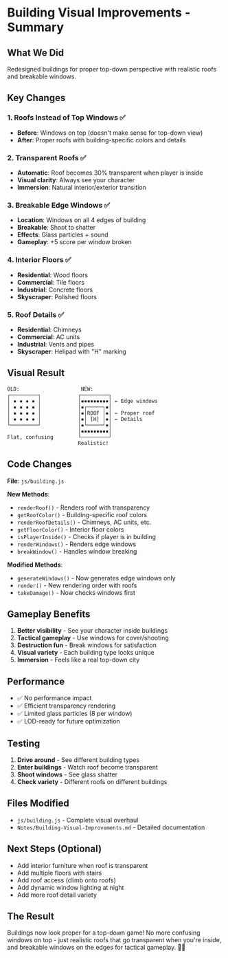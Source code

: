 # Building Visual Improvements - Summary

## What We Did

Redesigned buildings for proper top-down perspective with realistic roofs and breakable windows.

## Key Changes

### 1. Roofs Instead of Top Windows ✅
- **Before**: Windows on top (doesn't make sense for top-down view)
- **After**: Proper roofs with building-specific colors and details

### 2. Transparent Roofs ✅
- **Automatic**: Roof becomes 30% transparent when player is inside
- **Visual clarity**: Always see your character
- **Immersion**: Natural interior/exterior transition

### 3. Breakable Edge Windows ✅
- **Location**: Windows on all 4 edges of building
- **Breakable**: Shoot to shatter
- **Effects**: Glass particles + sound
- **Gameplay**: +5 score per window broken

### 4. Interior Floors ✅
- **Residential**: Wood floors
- **Commercial**: Tile floors
- **Industrial**: Concrete floors
- **Skyscraper**: Polished floors

### 5. Roof Details ✅
- **Residential**: Chimneys
- **Commercial**: AC units
- **Industrial**: Vents and pipes
- **Skyscraper**: Helipad with "H" marking

## Visual Result

```
OLD:                    NEW:
┌─────────┐            ┌─────────┐
│ ▪ ▪ ▪ ▪ │            │▪▪▪▪▪▪▪▪▪│ ← Edge windows
│ ▪ ▪ ▪ ▪ │            │▪┌─────┐▪│
│ ▪ ▪ ▪ ▪ │            │▪│ROOF │▪│ ← Proper roof
│ ▪ ▪ ▪ ▪ │            │▪│ [H] │▪│ ← Details
└─────────┘            │▪└─────┘▪│
                       │▪▪▪▪▪▪▪▪▪│
Flat, confusing        └─────────┘
                       Realistic!
```

## Code Changes

**File**: `js/building.js`

**New Methods**:
- `renderRoof()` - Renders roof with transparency
- `getRoofColor()` - Building-specific roof colors
- `renderRoofDetails()` - Chimneys, AC units, etc.
- `getFloorColor()` - Interior floor colors
- `isPlayerInside()` - Checks if player is in building
- `renderWindows()` - Renders edge windows
- `breakWindow()` - Handles window breaking

**Modified Methods**:
- `generateWindows()` - Now generates edge windows only
- `render()` - New rendering order with roofs
- `takeDamage()` - Now checks windows first

## Gameplay Benefits

1. **Better visibility** - See your character inside buildings
2. **Tactical gameplay** - Use windows for cover/shooting
3. **Destruction fun** - Break windows for satisfaction
4. **Visual variety** - Each building type looks unique
5. **Immersion** - Feels like a real top-down city

## Performance

- ✅ No performance impact
- ✅ Efficient transparency rendering
- ✅ Limited glass particles (8 per window)
- ✅ LOD-ready for future optimization

## Testing

1. **Drive around** - See different building types
2. **Enter buildings** - Watch roof become transparent
3. **Shoot windows** - See glass shatter
4. **Check variety** - Different roofs on different buildings

## Files Modified

- `js/building.js` - Complete visual overhaul
- `Notes/Building-Visual-Improvements.md` - Detailed documentation

## Next Steps (Optional)

- Add interior furniture when roof is transparent
- Add multiple floors with stairs
- Add roof access (climb onto roofs)
- Add dynamic window lighting at night
- Add more roof detail variety

## The Result

Buildings now look proper for a top-down game! No more confusing windows on top - just realistic roofs that go transparent when you're inside, and breakable windows on the edges for tactical gameplay. 🏢✨
